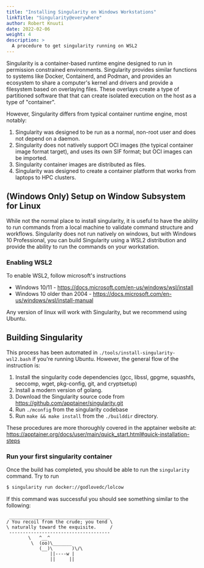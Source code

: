 ```yaml
---
title: "Installing Singularity on Windows Workstations"
linkTitle: "Singularity@everywhere"
author: Robert Knuuti
date: 2022-02-06
weight: 4
description: >
  A procedure to get singularity running on WSL2
---
```


Singularity is a container-based runtime engine designed to run in permission constrained environments.
Singularity provides similar functions to systems like Docker, Containerd, and Podman, and provides an ecosystem to share a computer's kernel and drivers and provide a filesystem based on overlaying files.
These overlays create a type of partitioned software that that can create isolated execution on the host as a type of "container".

However, Singularity differs from typical container runtime engine, most notably:

1. Singularity was designed to be run as a normal, non-root user and does not depend on a daemon.
2. Singularity does not natively support OCI images (the typical container image format target), and uses its own SIF format; but OCI images can be imported.
3. Singularity container images are distributed as files.
4. Singularity was designed to create a container platform that works from laptops to HPC clusters.

## (Windows Only) Setup on Window Subsystem for Linux

While not the normal place to install singularity, it is useful to have the ability to run commands from a local machine to validate command structure and workflows.
Singularity does not run natively on windows, but with Windows 10 Professional, you can build Singularity using a WSL2 distribution and provide the ability to run the commands on your workstation.

### Enabling WSL2

To enable WSL2, follow microsoft's instructions

* Windows 10/11 - https://docs.microsoft.com/en-us/windows/wsl/install
* Windows 10 older than 2004 - https://docs.microsoft.com/en-us/windows/wsl/install-manual

Any version of linux will work with Singularity, but we recommend using Ubuntu.

## Building Singularity

This process has been automated in `./tools/install-singularity-wsl2.bash` if you're running Ubuntu.
However, the general flow of the instruction is:

1. Install the singularity code dependencies (gcc, libssl, gpgme, squashfs, seccomp, wget, pkg-config, git, and cryptsetup)
2. Install a modern version of golang.
3. Download the Singularity source code from https://github.com/apptainer/singularity.git
4. Run `./mconfig` from the singularity codebase
5. Run `make && make install` from the `./builddir` directory.

These procedures are more thoroughly covered in the apptainer website at: https://apptainer.org/docs/user/main/quick_start.html#quick-installation-steps

### Run your first singularity container

Once the build has completed, you should be able to run the `singularity` command.
Try to run

```bash
$ singularity run docker://godlovedc/lolcow
```

If this command was successful you should see something similar to the following:

```text
 _____________________________________
/ You recoil from the crude; you tend \
\ naturally toward the exquisite.     /
 -------------------------------------
        \   ^__^
         \  (oo)\_______
            (__)\       )\/\
                ||----w |
                ||     ||
```
